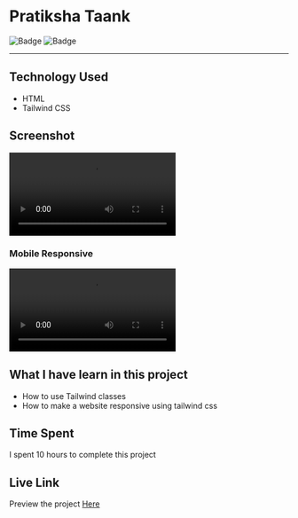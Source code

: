 # Pratiksha Taank
![Badge](https://img.shields.io/badge/Responsive-Yes-green)
![Badge](https://img.shields.io/badge/Live-Yes-brightgreen)
***
## Technology Used
- HTML
- Tailwind CSS
## Screenshot
![Shopify  Clone](./Images/Shopify-Clone%20-%20Google%20Chrome%202022-09-20%2012-27-44.mp4)

### Mobile Responsive
![Responsive](./images/Shopify-Clone%20-%20Mobile.mp4)
## What I have learn in this project
- How to use Tailwind classes
- How to make a website responsive using tailwind css
## Time Spent
I spent 10 hours to complete this project
## Live Link
Preview the project [Here]()
